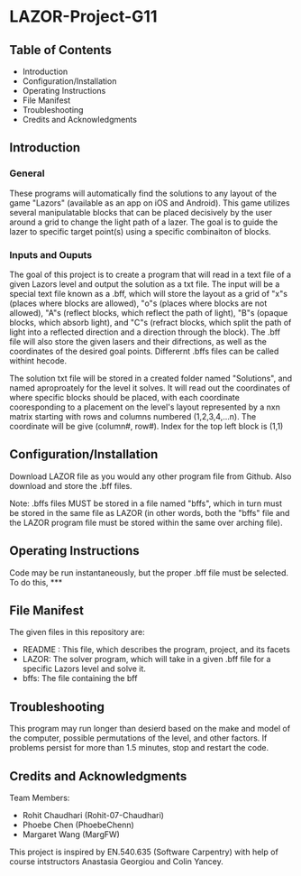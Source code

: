 # LAZOR-Project-G11

## Table of Contents
* Introduction
* Configuration/Installation
* Operating Instructions
* File Manifest
* Troubleshooting
* Credits and Acknowledgments

## Introduction
### General
These programs will automatically find the solutions to any layout of  the game "Lazors" (available as an app on iOS and Android). This game utilizes several manipulatable blocks that can be placed decisively by the user around a grid to change the light path of a lazer. The goal is to guide the lazer to specific target point(s) using a specific combinaiton of blocks.

### Inputs and Ouputs
The goal of this project is to create a program that will read in a text file of a given Lazors level and output the solution as a txt file. The input will be a special text file known as a .bff, which will store the layout as a grid of "x"s (places where blocks are allowed), "o"s (places where blocks are not allowed), "A"s (reflect blocks, which reflect the path of light), "B"s (opaque blocks, which absorb light), and "C"s (refract blocks, which split the path of light into a reflected direction and a direction through the block). The .bff file will also store the given lasers and their difrections, as well as the coordinates of the desired goal points. Differernt .bffs files can be called withint hecode.

The solution txt file will be stored in a created folder named "Solutions", and named aproproately for the level it solves. It will read out the coordinates of where specific blocks should be placed, with each coordinate cooresponding to a placement on the level's layout represented by a nxn matrix starting with rows and columns numbered (1,2,3,4,...n). The coordinate will be give (column#, row#). Index for the top left block is (1,1)

## Configuration/Installation
Download LAZOR file as you would any other program file from Github. Also download and store the .bff files.

Note: .bffs files MUST be stored in a file named "bffs", which in turn must be stored in the same file as LAZOR (in other words, both the "bffs" file and the LAZOR program file must be stored within the same over arching file).

## Operating Instructions
Code may be run instantaneously, but the proper .bff file must be selected. To do this, ***

## File Manifest
The given files in this repository are:
* README : This file, which describes the program, project, and its facets
* LAZOR: The solver program, which will take in a given .bff file for a specific Lazors level and solve it.
* bffs: The file containing the bff 

## Troubleshooting
This program may run longer than desierd based on the make and model of the computer, possible permutations of the level, and other factors. If problems persist for more than 1.5 minutes, stop and restart the code.

## Credits and Acknowledgments
Team Members:      
* Rohit Chaudhari (Rohit-07-Chaudhari)  
* Phoebe Chen     (PhoebeChenn) 
* Margaret Wang   (MargFW)
     
This project is inspired by EN.540.635 (Software Carpentry) with help of course intstructors Anastasia Georgiou and Colin Yancey.
